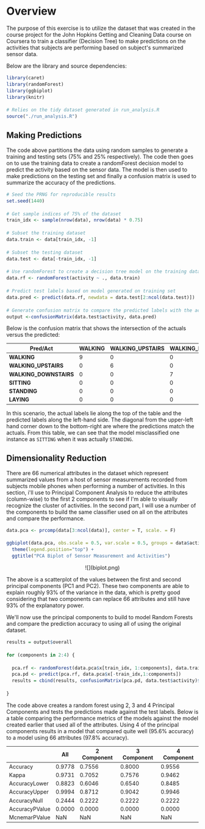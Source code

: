 
# Overview

The purpose of this exercise is to utilize the dataset that was created in the course project for the John Hopkins Getting and Cleaning Data course on Coursera to train a classifier (Decision Tree) to make predictions on the activities that subjects are performing based on subject's summarized sensor data.

Below are the library and source dependencies:


```r
library(caret)
library(randomForest)
library(ggbiplot)
library(knitr)

# Relies on the tidy dataset generated in run_analysis.R
source("./run_analysis.R")
```


## Making Predictions

The code above partitions the data using random samples to generate a training and testing sets (75% and 25% respectively).  The code then goes on to use the training data to create a randomForest decision model to predict the activity based on the sensor data.  The model is then used to make predictions on the testing set and finally a confusion matrix is used to summarize the accuracy of the predictions.



```r
# Seed the PRNG for reproducible results
set.seed(1440)

# Get sample indices of 75% of the dataset
train_idx <- sample(nrow(data), nrow(data) * 0.75)

# Subset the training dataset
data.train <- data[train_idx, -1]

# Subset the testing dataset
data.test <- data[-train_idx, -1]

# Use randomForest to create a decision tree model on the training data
data.rf <- randomForest(activity ~ ., data.train)

# Predict test labels based on model generated on training set
data.pred <- predict(data.rf, newdata = data.test[2:ncol(data.test)])

# Generate confusion matrix to compare the predicted labels with the actual labels
output <-confusionMatrix(data.test$activity, data.pred)
```


Below is the confusion matrix that shows the intersection of the actuals versus the predicted:


|Pred/Act|WALKING|WALKING_UPSTAIRS|WALKING_DOWNSTAIRS| SITTING|STANDING|LAYING|
|-------|-------|----------------|------------------|--------|--------|------|
|**WALKING**|              9     |             0         |           0    |     0          |0     |   0|
|**WALKING_UPSTAIRS**|       0          |        6         |           0     |    0          |0    |    0|
|**WALKING_DOWNSTAIRS**    |      0          |        0         |           7    |     0          |0     |   0|
|**SITTING**        |             0        |          0         |           0    |     6          |1     |   0|
|**STANDING**    |                0          |        0          |          0    |     0         |10     |   0|
|**LAYING**       |               0        |          0           |         0     |    0          |0    |    6|

In this scenario, the actual labels lie along the top of the table and the predicted labels along the left-hand side.  The diagonal from the upper-left hand corner down to the bottom-right are where the predictions match the actuals.  From this table, we can see that the model misclassified one instance as `SITTING` when it was actually `STANDING`.

## Dimensionality Reduction

There are 66 numerical attributes in the dataset which represent summarized values from a host of sensor measurements recorded from subjects mobile phones when performing a number of activities.  In this section, i'll use to Principal Component Analysis to reduce the attributes (column-wise) to the first 2 components to see if I'm able to visually recognize the cluster of activities.  In the second part, I will use a number of the components to build the same classifier used on all on the attributes and compare the performance.




```r
data.pca <- prcomp(data[3:ncol(data)], center = T, scale. = F)

ggbiplot(data.pca, obs.scale = 0.5, var.scale = 0.5, groups = data$activity, ellipse = T, var.axes = F) + 
  theme(legend.position="top") +
  ggtitle("PCA Biplot of Sensor Measurement and Activities")
```

<center>![](biplot.png)</center>

The above is a scatterplot of the values between the first and second principal components (PC1 and PC2).  These two components are able to explain roughly 93% of the variance in the data, which is pretty good considering that two components can replace 66 attributes and still have 93% of the explanatory power.

We'll now use the principal components to build to model Random Forests and compare the prediction accuracy to using all of using the original dataset.


```r
results = output$overall

for (components in 2:4) {
  
  pca.rf <- randomForest(data.pca$x[train_idx, 1:components], data.train$activity)
  pca.pd <- predict(pca.rf, data.pca$x[-train_idx,1:components])
  results = cbind(results, confusionMatrix(pca.pd, data.test$activity)$overall)

}
```

The code above creates a random forest using 2, 3 and 4 Principal Components and tests the predictions made against the test labels.  Below is a table comparing the performance metrics of the models against the model created earlier that used all of the attributes.  Using 4 of the principal components results in a model that compared quite well (95.6% accuracy) to a model using 66 attributes (97.8% accuracy).



|                |     All |  2 Component |   3 Component| 4 Component |
|--------------- | ------- | ------------ | ------------ | ------------|
|Accuracy        |  0.9778 |       0.7556 |      0.8000  |      0.9556 |
|Kappa           |  0.9731 |       0.7052 |      0.7576  |      0.9462 |
|AccuracyLower   |  0.8823 |       0.6046 |      0.6540  |      0.8485 |
|AccuracyUpper   |  0.9994 |       0.8712 |      0.9042  |      0.9946 |
|AccuracyNull    |  0.2444 |      0.2222  |      0.2222  |      0.2222 |
|AccuracyPValue  |  0.0000 |      0.0000  |     0.0000   |      0.0000 |
|McnemarPValue   |     NaN |         NaN  |         NaN  |      NaN    |



